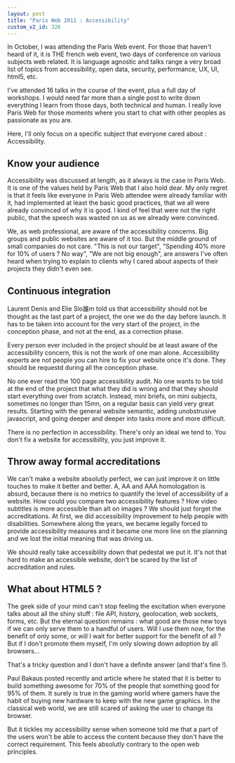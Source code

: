 ```yaml
---
layout: post
title: "Paris Web 2011 : Accessibility"
custom_v2_id: 326
---
```


In October, I was attending the Paris Web event. For those that haven't heard
of it, it is THE french web event, two days of conference on various subjects
web related. It is language agnostic and talks range a very broad list of
topics from accessibility, open data, security, performance, UX, UI, html5,
etc.

I've attended 16 talks in the course of the event, plus a full day of
workshops. I would need far more than a single post to write down everything I
learn from those days, both technical and human. I really love Paris Web for
those moments where you start to chat with other peoples as passionate as you
are.

Here, I'll only focus on a specific subject that everyone cared about :
Accessibility.

## Know your audience

Accessibility was discussed at length, as it always is the case in Paris Web.
It is one of the values held by Paris Web that I also hold dear. My only
regret is that it feels like everyone in Paris Web attendee were already
familiar with it, had implemented at least the basic good practices, that we
all were already convinced of why it is good. I kind of feel that were not the
right public, that the speech was wasted on us as we already were convinced.

We, as web professional, are aware of the accessibility concerns. Big groups
and public websites are aware of it too. But the middle ground of small
companies do not care. "This is not our target", "Spending 40% more for 10% of
users ? No way", "We are not big enough", are answers I've often heard when
trying to explain to clients why I cared about aspects of their projects they
didn't even see.

## Continuous integration

Laurent Denis and Elie Slo誰m told us that accessibility should not be thought
as the last part of a project, the one we do the day before launch. It has to
be taken into account for the very start of the project, in the conception
phase, and not at the end, as a correction phase.

Every person ever included in the project should be at least aware of the
accessibility concern, this is not the work of one man alone. Accessibility
experts are not people you can hire to fix your website once it's done. They
should be requestd during all the conception phase.

No one ever read the 100 page accessibility audit. No one wants to be told at
the end of the project that what they did is wrong and that they should start
everything over from scratch. Instead, mini briefs, on mini subjects,
sometimes no longer than 15mn, on a regular basis can yield very great
results. Starting with the general website semantic, adding unobstrusive
javascript, and going deeper and deeper into tasks more and more difficult.

There is no perfection in accessibility. There's only an ideal we tend to. You
don't fix a website for accessibility, you just improve it.

## Throw away formal accreditations

We can't make a website absolutly perfect, we can just improve it on little
touches to make it better and better. A, AA and AAA homologation is absurd,
because there is no metrics to quantify the level of accessibility of a
website. How could you compare two accessibility features ? How video
subtitles is more accessible than alt on images ? We should just forget the
accreditations. At first, we did accessibility improvement to help people with
disabilities. Somewhere along the years, we became legally forced to provide
accessibility measures and it became one more line on the planning and we lost
the initial meaning that was driving us.

We should really take accessibility down that pedestal we put it. It's not
that hard to make an accessible website, don't be scared by the list of
accreditation and rules.

## What about HTML5 ?

The geek side of your mind can't stop feeling the excitation when everyone
talks about all the shiny stuff : file API, history, geolocation, web sockets,
forms, etc. But the eternal question remains : what good are those new toys if
we can only serve them to a handful of users. Will I use them now, for the
benefit of only some, or will I wait for better support for the benefit of all
? But if I don't promote them myself, I'm only slowing down adoption by all
browsers...

That's a tricky question and I don't have a definite answer (and that's fine
!).

Paul Bakaus posted recently and article where he stated that it is better to
build something awesome for 70% of the people that something good for 95% of
them. It surely is true in the gaming world where gamers have the habit of
buying new hardware to keep with the new game graphics. In the classical web
world, we are still scared of asking the user to change its browser.

But it tickles my accessibility sense when someone told me that a part of the
users won't be able to access the content because they don't have the correct
requirement. This feels absolutly contrary to the open web principles.

##

